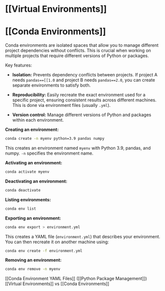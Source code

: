 # [[Virtual Environments]]
# [[Conda Environments]] 
Conda environments are isolated spaces that allow you to manage different project dependencies without conflicts.  This is crucial when working on multiple projects that require different versions of Python or packages.

Key features:

* **Isolation:** Prevents dependency conflicts between projects.  If project A needs `pandas==[[1.0` and project B needs `pandas==2.0`, you can create separate environments to satisfy both.

* **Reproducibility:**  Easily recreate the exact environment used for a specific project, ensuring consistent results across different machines.  This is done via environment files (usually `.yml`).

* **Version control:** Manage different versions of Python and packages within each environment.

**Creating an environment:**

```bash
conda create -n myenv python=3.9 pandas numpy
```
This creates an environment named `myenv` with Python 3.9, pandas, and numpy.  `-n` specifies the environment name.

**Activating an environment:**

```bash
conda activate myenv
```

**Deactivating an environment:**

```bash
conda deactivate
```

**Listing environments:**

```bash
conda env list
```

**Exporting an environment:**

```bash
conda env export > environment.yml
```

This creates a YAML file (`environment.yml`) that describes your environment.  You can then recreate it on another machine using:

```bash
conda env create -f environment.yml
```


**Removing an environment:**

```bash
conda env remove -n myenv
```

[[Conda Environment YAML Files]]  ([[Python Package Management]]) [[Virtual Environments]] vs [[Conda Environments]]
